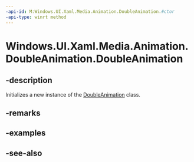 ```yaml
---
-api-id: M:Windows.UI.Xaml.Media.Animation.DoubleAnimation.#ctor
-api-type: winrt method
---
```


<!-- Method syntax
public DoubleAnimation()
-->

# Windows.UI.Xaml.Media.Animation.DoubleAnimation.DoubleAnimation

## -description
Initializes a new instance of the [DoubleAnimation](doubleanimation.md) class.


## -remarks

## -examples

## -see-also
